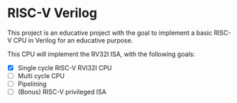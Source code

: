 # RISC-V Verilog

This project is an educative project with the goal to implement a basic RISC-V CPU in Verilog for an educative purpose.

This CPU will implement the RV32I ISA, with the following goals:
- [X] Single cycle RISC-V RVI32I CPU
- [ ] Multi cycle CPU
- [ ] Pipelining
- [ ] (Bonus) RISC-V privileged ISA